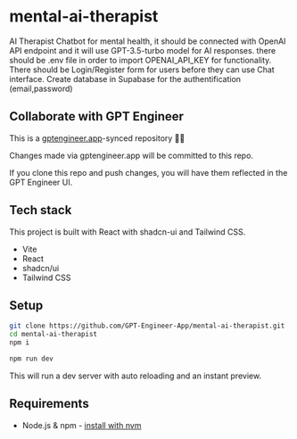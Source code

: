 # mental-ai-therapist

AI Therapist Chatbot for mental health, it should be connected with OpenAI API endpoint and it will use GPT-3.5-turbo model for AI responses. there should be .env file in order to import OPENAI_API_KEY for functionality. There should be Login/Register form for users before they can use Chat interface. Create database in Supabase for the authentification (email,password)

## Collaborate with GPT Engineer

This is a [gptengineer.app](https://gptengineer.app)-synced repository 🌟🤖

Changes made via gptengineer.app will be committed to this repo.

If you clone this repo and push changes, you will have them reflected in the GPT Engineer UI.

## Tech stack

This project is built with React with shadcn-ui and Tailwind CSS.

- Vite
- React
- shadcn/ui
- Tailwind CSS

## Setup

```sh
git clone https://github.com/GPT-Engineer-App/mental-ai-therapist.git
cd mental-ai-therapist
npm i
```

```sh
npm run dev
```

This will run a dev server with auto reloading and an instant preview.

## Requirements

- Node.js & npm - [install with nvm](https://github.com/nvm-sh/nvm#installing-and-updating)
